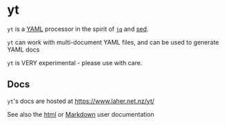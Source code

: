 # yt

`yt` is a [YAML](http://www.yaml.org/) processor in the spirit of [`jq`](https://stedolan.github.io/jq/) and [sed](https://en.wikipedia.org/wiki/Sed).

`yt` can work with multi-document YAML files, and can be used to generate YAML docs

`yt` is VERY experimental - please use with care.

## Docs

`yt`'s docs are hosted at https://www.laher.net.nz/yt/

See also the [html](./docs/index.html) or [Markdown](./hugo/content/) user documentation

